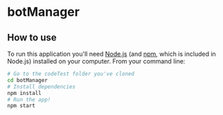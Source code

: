# botManager

## How to use

To run this application you'll need [Node.js](https://nodejs.org/en/download/) (and [npm](http://npmjs.com), which is included in Node.js) installed on your computer. From your command line:

```bash
# Go to the codeTest folder you've cloned
cd botManager
# Install dependencies
npm install
# Run the app!
npm start
```
